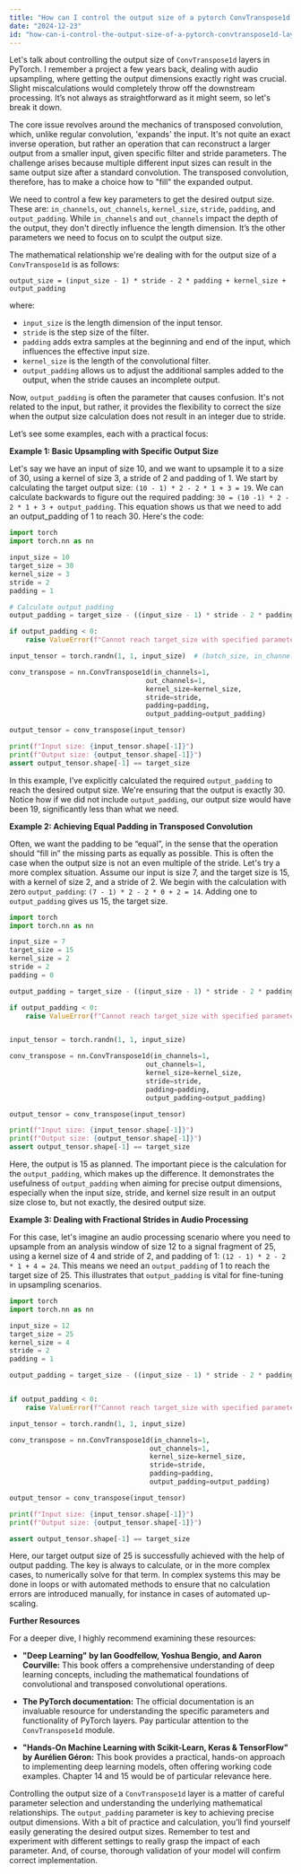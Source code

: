 ```yaml
---
title: "How can I control the output size of a pytorch ConvTranspose1d layer?"
date: "2024-12-23"
id: "how-can-i-control-the-output-size-of-a-pytorch-convtranspose1d-layer"
---
```


Let's talk about controlling the output size of `ConvTranspose1d` layers in PyTorch. I remember a project a few years back, dealing with audio upsampling, where getting the output dimensions exactly right was crucial. Slight miscalculations would completely throw off the downstream processing. It’s not always as straightforward as it might seem, so let's break it down.

The core issue revolves around the mechanics of transposed convolution, which, unlike regular convolution, 'expands' the input. It's not quite an exact inverse operation, but rather an operation that can reconstruct a larger output from a smaller input, given specific filter and stride parameters. The challenge arises because multiple different input sizes can result in the same output size after a standard convolution. The transposed convolution, therefore, has to make a choice how to "fill" the expanded output.

We need to control a few key parameters to get the desired output size. These are: `in_channels`, `out_channels`, `kernel_size`, `stride`, `padding`, and `output_padding`. While `in_channels` and `out_channels` impact the depth of the output, they don't directly influence the length dimension. It’s the other parameters we need to focus on to sculpt the output size.

The mathematical relationship we're dealing with for the output size of a `ConvTranspose1d` is as follows:

`output_size = (input_size - 1) * stride - 2 * padding + kernel_size + output_padding`

where:
* `input_size` is the length dimension of the input tensor.
* `stride` is the step size of the filter.
* `padding` adds extra samples at the beginning and end of the input, which influences the effective input size.
* `kernel_size` is the length of the convolutional filter.
* `output_padding` allows us to adjust the additional samples added to the output, when the stride causes an incomplete output.

Now, `output_padding` is often the parameter that causes confusion. It's not related to the input, but rather, it provides the flexibility to correct the size when the output size calculation does not result in an integer due to stride.

Let’s see some examples, each with a practical focus:

**Example 1: Basic Upsampling with Specific Output Size**

Let's say we have an input of size 10, and we want to upsample it to a size of 30, using a kernel of size 3, a stride of 2 and padding of 1. We start by calculating the target output size: `(10 - 1) * 2 - 2 * 1 + 3 = 19`. We can calculate backwards to figure out the required padding: `30 = (10 -1) * 2 - 2 * 1 + 3 + output_padding`. This equation shows us that we need to add an output_padding of 1 to reach 30. Here's the code:

```python
import torch
import torch.nn as nn

input_size = 10
target_size = 30
kernel_size = 3
stride = 2
padding = 1

# Calculate output padding
output_padding = target_size - ((input_size - 1) * stride - 2 * padding + kernel_size)

if output_padding < 0:
    raise ValueError(f"Cannot reach target_size with specified parameters. Output_padding needs to be {output_padding}.")

input_tensor = torch.randn(1, 1, input_size)  # (batch_size, in_channels, input_size)

conv_transpose = nn.ConvTranspose1d(in_channels=1,
                                  out_channels=1,
                                  kernel_size=kernel_size,
                                  stride=stride,
                                  padding=padding,
                                  output_padding=output_padding)

output_tensor = conv_transpose(input_tensor)

print(f"Input size: {input_tensor.shape[-1]}")
print(f"Output size: {output_tensor.shape[-1]}")
assert output_tensor.shape[-1] == target_size
```

In this example, I’ve explicitly calculated the required `output_padding` to reach the desired output size. We're ensuring that the output is exactly 30. Notice how if we did not include `output_padding`, our output size would have been 19, significantly less than what we need.

**Example 2: Achieving Equal Padding in Transposed Convolution**

Often, we want the padding to be “equal”, in the sense that the operation should “fill in” the missing parts as equally as possible. This is often the case when the output size is not an even multiple of the stride. Let's try a more complex situation. Assume our input is size 7, and the target size is 15, with a kernel of size 2, and a stride of 2. We begin with the calculation with zero `output_padding`: `(7 - 1) * 2 - 2 * 0 + 2 = 14`. Adding one to `output_padding` gives us 15, the target size.

```python
import torch
import torch.nn as nn

input_size = 7
target_size = 15
kernel_size = 2
stride = 2
padding = 0

output_padding = target_size - ((input_size - 1) * stride - 2 * padding + kernel_size)

if output_padding < 0:
    raise ValueError(f"Cannot reach target_size with specified parameters. Output_padding needs to be {output_padding}.")


input_tensor = torch.randn(1, 1, input_size)

conv_transpose = nn.ConvTranspose1d(in_channels=1,
                                  out_channels=1,
                                  kernel_size=kernel_size,
                                  stride=stride,
                                  padding=padding,
                                  output_padding=output_padding)

output_tensor = conv_transpose(input_tensor)

print(f"Input size: {input_tensor.shape[-1]}")
print(f"Output size: {output_tensor.shape[-1]}")
assert output_tensor.shape[-1] == target_size
```
Here, the output is 15 as planned. The important piece is the calculation for the `output_padding`, which makes up the difference. It demonstrates the usefulness of `output_padding` when aiming for precise output dimensions, especially when the input size, stride, and kernel size result in an output size close to, but not exactly, the desired output size.

**Example 3: Dealing with Fractional Strides in Audio Processing**

For this case, let's imagine an audio processing scenario where you need to upsample from an analysis window of size 12 to a signal fragment of 25, using a kernel size of 4 and stride of 2, and padding of 1: `(12 - 1) * 2 - 2 * 1 + 4 = 24`. This means we need an `output_padding` of 1 to reach the target size of 25. This illustrates that `output_padding` is vital for fine-tuning in upsampling scenarios.

```python
import torch
import torch.nn as nn

input_size = 12
target_size = 25
kernel_size = 4
stride = 2
padding = 1

output_padding = target_size - ((input_size - 1) * stride - 2 * padding + kernel_size)


if output_padding < 0:
    raise ValueError(f"Cannot reach target_size with specified parameters. Output_padding needs to be {output_padding}.")

input_tensor = torch.randn(1, 1, input_size)

conv_transpose = nn.ConvTranspose1d(in_channels=1,
                                   out_channels=1,
                                   kernel_size=kernel_size,
                                   stride=stride,
                                   padding=padding,
                                   output_padding=output_padding)

output_tensor = conv_transpose(input_tensor)

print(f"Input size: {input_tensor.shape[-1]}")
print(f"Output size: {output_tensor.shape[-1]}")

assert output_tensor.shape[-1] == target_size
```

Here, our target output size of 25 is successfully achieved with the help of output padding. The key is always to calculate, or in the more complex cases, to numerically solve for that term. In complex systems this may be done in loops or with automated methods to ensure that no calculation errors are introduced manually, for instance in cases of automated up-scaling.

**Further Resources**

For a deeper dive, I highly recommend examining these resources:

*   **"Deep Learning" by Ian Goodfellow, Yoshua Bengio, and Aaron Courville:** This book offers a comprehensive understanding of deep learning concepts, including the mathematical foundations of convolutional and transposed convolutional operations.

*   **The PyTorch documentation:** The official documentation is an invaluable resource for understanding the specific parameters and functionality of PyTorch layers. Pay particular attention to the `ConvTranspose1d` module.

*   **"Hands-On Machine Learning with Scikit-Learn, Keras & TensorFlow" by Aurélien Géron:** This book provides a practical, hands-on approach to implementing deep learning models, often offering working code examples. Chapter 14 and 15 would be of particular relevance here.

Controlling the output size of a `ConvTranspose1d` layer is a matter of careful parameter selection and understanding the underlying mathematical relationships. The `output_padding` parameter is key to achieving precise output dimensions. With a bit of practice and calculation, you’ll find yourself easily generating the desired output sizes. Remember to test and experiment with different settings to really grasp the impact of each parameter. And, of course, thorough validation of your model will confirm correct implementation.
